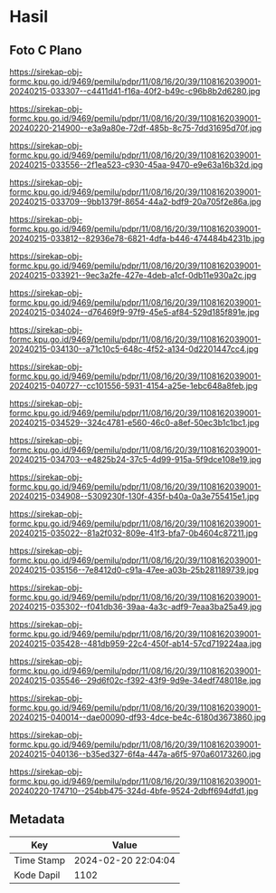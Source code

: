 # Hasil

## Foto C Plano

https://sirekap-obj-formc.kpu.go.id/9469/pemilu/pdpr/11/08/16/20/39/1108162039001-20240215-033307--c4411d41-f16a-40f2-b49c-c96b8b2d6280.jpg

https://sirekap-obj-formc.kpu.go.id/9469/pemilu/pdpr/11/08/16/20/39/1108162039001-20240220-214900--e3a9a80e-72df-485b-8c75-7dd31695d70f.jpg

https://sirekap-obj-formc.kpu.go.id/9469/pemilu/pdpr/11/08/16/20/39/1108162039001-20240215-033556--2f1ea523-c930-45aa-9470-e9e63a16b32d.jpg

https://sirekap-obj-formc.kpu.go.id/9469/pemilu/pdpr/11/08/16/20/39/1108162039001-20240215-033709--9bb1379f-8654-44a2-bdf9-20a705f2e86a.jpg

https://sirekap-obj-formc.kpu.go.id/9469/pemilu/pdpr/11/08/16/20/39/1108162039001-20240215-033812--82936e78-6821-4dfa-b446-474484b4231b.jpg

https://sirekap-obj-formc.kpu.go.id/9469/pemilu/pdpr/11/08/16/20/39/1108162039001-20240215-033921--9ec3a2fe-427e-4deb-a1cf-0db11e930a2c.jpg

https://sirekap-obj-formc.kpu.go.id/9469/pemilu/pdpr/11/08/16/20/39/1108162039001-20240215-034024--d76469f9-97f9-45e5-af84-529d185f891e.jpg

https://sirekap-obj-formc.kpu.go.id/9469/pemilu/pdpr/11/08/16/20/39/1108162039001-20240215-034130--a71c10c5-648c-4f52-a134-0d2201447cc4.jpg

https://sirekap-obj-formc.kpu.go.id/9469/pemilu/pdpr/11/08/16/20/39/1108162039001-20240215-040727--cc101556-5931-4154-a25e-1ebc648a8feb.jpg

https://sirekap-obj-formc.kpu.go.id/9469/pemilu/pdpr/11/08/16/20/39/1108162039001-20240215-034529--324c4781-e560-46c0-a8ef-50ec3b1c1bc1.jpg

https://sirekap-obj-formc.kpu.go.id/9469/pemilu/pdpr/11/08/16/20/39/1108162039001-20240215-034703--e4825b24-37c5-4d99-915a-5f9dce108e19.jpg

https://sirekap-obj-formc.kpu.go.id/9469/pemilu/pdpr/11/08/16/20/39/1108162039001-20240215-034908--5309230f-130f-435f-b40a-0a3e755415e1.jpg

https://sirekap-obj-formc.kpu.go.id/9469/pemilu/pdpr/11/08/16/20/39/1108162039001-20240215-035022--81a2f032-809e-41f3-bfa7-0b4604c87211.jpg

https://sirekap-obj-formc.kpu.go.id/9469/pemilu/pdpr/11/08/16/20/39/1108162039001-20240215-035156--7e8412d0-c91a-47ee-a03b-25b281189739.jpg

https://sirekap-obj-formc.kpu.go.id/9469/pemilu/pdpr/11/08/16/20/39/1108162039001-20240215-035302--f041db36-39aa-4a3c-adf9-7eaa3ba25a49.jpg

https://sirekap-obj-formc.kpu.go.id/9469/pemilu/pdpr/11/08/16/20/39/1108162039001-20240215-035428--481db959-22c4-450f-ab14-57cd719224aa.jpg

https://sirekap-obj-formc.kpu.go.id/9469/pemilu/pdpr/11/08/16/20/39/1108162039001-20240215-035546--29d6f02c-f392-43f9-9d9e-34edf748018e.jpg

https://sirekap-obj-formc.kpu.go.id/9469/pemilu/pdpr/11/08/16/20/39/1108162039001-20240215-040014--dae00090-df93-4dce-be4c-6180d3673860.jpg

https://sirekap-obj-formc.kpu.go.id/9469/pemilu/pdpr/11/08/16/20/39/1108162039001-20240215-040136--b35ed327-6f4a-447a-a6f5-970a60173260.jpg

https://sirekap-obj-formc.kpu.go.id/9469/pemilu/pdpr/11/08/16/20/39/1108162039001-20240220-174710--254bb475-324d-4bfe-9524-2dbff694dfd1.jpg


## Metadata

| Key        | Value               |
| ---------- | ------------------- |
| Time Stamp | 2024-02-20 22:04:04 |
| Kode Dapil | 1102                |




